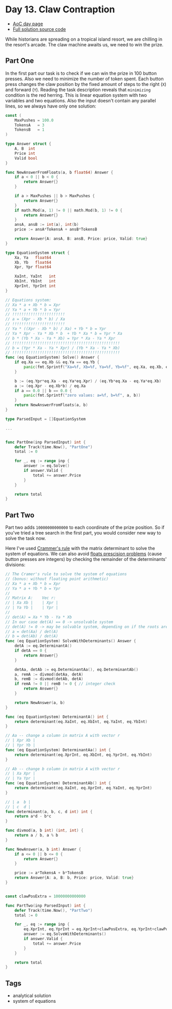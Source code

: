 # Day 13. Claw Contraption
- [AoC day page](https://adventofcode.com/2024/day/13)
- [Full solution source code](https://github.com/insomnes/aoc/tree/main/2024/13_claw)

While historians are spreading on a tropical island resort, we are chilling in the
resort's arcade. The claw machine awaits us, we need to win the prize.

## Part One
In the first part our task is to check if we can win the prize in 100 button presses.
Also we need to minimize the number of token spent. Each button press changes the claw
position by the fixed amount of steps to the right (`X`) and forward (`Y`).
Reading the task description reveals that `minimizing` condition
is the red herring. This is linear equation system with two variables and two equations.
Also the input doesn't contain any parallel lines, so we always have only one solution:

```go
const (
	MaxPushes = 100.0
	TokensA   = 3
	TokensB   = 1
)

type Answer struct {
	A, B  int
	Price int
	Valid bool
}

func NewAnswerFromFloats(a, b float64) Answer {
	if a < 0 || b < 0 {
		return Answer{}
	}

	if a > MaxPushes || b > MaxPushes {
		return Answer{}
	}
	if math.Mod(a, 1) != 0 || math.Mod(b, 1) != 0 {
		return Answer{}
	}
	ansA, ansB := int(a), int(b)
	price := ansA*TokensA + ansB*TokensB

	return Answer{A: ansA, B: ansB, Price: price, Valid: true}
}

type EquationSystem struct {
	Xa, Ya   float64
	Xb, Yb   float64
	Xpr, Ypr float64

	XaInt, YaInt   int
	XbInt, YbInt   int
	XprInt, YprInt int
}

// Equations system:
// Xa * a + Xb * b = Xpr
// Ya * a + Yb * b = Ypr
// !!!!!!!!!!!!!!!!!!!!!!!
// a = (Xpr - Xb * b) / Xa
// !!!!!!!!!!!!!!!!!!!!!!!
// Ya * ((Xpr - Xb * b) / Xa) + Yb * b = Ypr
// Ya * Xpr - Ya * Xb * b  + Yb * Xa * b = Ypr * Xa
// b * (Yb * Xa - Ya * Xb) = Ypr * Xa - Ya * Xpr
// !!!!!!!!!!!!!!!!!!!!!!!!!!!!!!!!!!!!!!!!!!!!!!!
// b = (Ypr * Xa - Ya * Xpr) / (Yb * Xa - Ya * Xb)
// !!!!!!!!!!!!!!!!!!!!!!!!!!!!!!!!!!!!!!!!!!!!!!!
func (eq EquationSystem) Solve() Answer {
	if eq.Xa == eq.Xb && eq.Ya == eq.Yb {
		panic(fmt.Sprintf("Xa=%f, Xb=%f, Ya=%f, Yb=%f", eq.Xa, eq.Xb, eq.Ya, eq.Yb))
	}

	b := (eq.Ypr*eq.Xa - eq.Ya*eq.Xpr) / (eq.Yb*eq.Xa - eq.Ya*eq.Xb)
	a := (eq.Xpr - eq.Xb*b) / eq.Xa
	if a == 0.0 || b == 0.0 {
		panic(fmt.Sprintf("zero values: a=%f, b=%f", a, b))
	}
	return NewAnswerFromFloats(a, b)
}

type ParsedInput = []EquationSystem

...


func PartOne(inp ParsedInput) int {
	defer Track(time.Now(), "PartOne")
	total := 0

	for _, eq := range inp {
		answer := eq.Solve()
		if answer.Valid {
			total += answer.Price
		}
	}

	return total
}
```

## Part Two
Part two adds `10000000000000` to each coordinate of the prize position. So if you've
tried a tree search in the first part, you would consider new way to solve the task now.

Here I've used [Crammer's rule](https://en.wikipedia.org/wiki/Cramer%27s_rule)
with the matrix determinant to solve the system of equations.
We can also avoid [floats prescision problems](https://en.wikipedia.org/wiki/Floating-point_arithmetic)
(cause button presses are integers) by checking the remainder of the determinants' divisions:

```go
// The Cramer's rule to solve the system of equations
// (bonus: without floating point arithmetic)
// Xa * a + Xb * b = Xpr
// Ya * a + Yb * b = Ypr
//
// Matrix A:    Vec r:
// | Xa Xb |    | Xpr |
// | Ya Yb |    | Ypr |
//
// det(A) = Xa * Yb - Ya * Xb
// In our case det(A) == 0 -> unsolvable system
// det(A) != 0 -> may be solvable system, depending on if the roots are integer
// a = det(Aa) / det(A)
// b = det(Ab) / det(A)
func (eq EquationSystem) SolveWithDeterminants() Answer {
	detA := eq.DeterminantA()
	if detA == 0 {
		return Answer{}
	}

	detAa, detAb := eq.DeterminantAa(), eq.DeterminantAb()
	a, remA := divmod(detAa, detA)
	b, remB := divmod(detAb, detA)
	if remA != 0 || remB != 0 { // integer check
		return Answer{}
	}

	return NewAnswer(a, b)
}

func (eq EquationSystem) DeterminantA() int {
	return determinant(eq.XaInt, eq.XbInt, eq.YaInt, eq.YbInt)
}

// Aa -- change a column in matrix A with vector r
// | Xpr Xb |
// | Ypr Yb |
func (eq EquationSystem) DeterminantAa() int {
	return determinant(eq.XprInt, eq.XbInt, eq.YprInt, eq.YbInt)
}

// Ab -- change b column in matrix A with vector r
// | Xa Xpr |
// | Ya Ypr |
func (eq EquationSystem) DeterminantAb() int {
	return determinant(eq.XaInt, eq.XprInt, eq.YaInt, eq.YprInt)
}

// | a  b |
// | c  d |
func determinant(a, b, c, d int) int {
	return a*d - b*c
}

func divmod(a, b int) (int, int) {
	return a / b, a % b
}

func NewAnswer(a, b int) Answer {
	if a <= 0 || b <= 0 {
		return Answer{}
	}

	price := a*TokensA + b*TokensB
	return Answer{A: a, B: b, Price: price, Valid: true}
}


const clawPosExtra = 10000000000000

func PartTwo(inp ParsedInput) int {
	defer Track(time.Now(), "PartTwo")
	total := 0

	for _, eq := range inp {
		eq.XprInt, eq.YprInt = eq.XprInt+clawPosExtra, eq.YprInt+clawPosExtra
		answer := eq.SolveWithDeterminants()
		if answer.Valid {
			total += answer.Price
		}
	}

	return total
}
```

## Tags
- analytical solution
- system of equations
